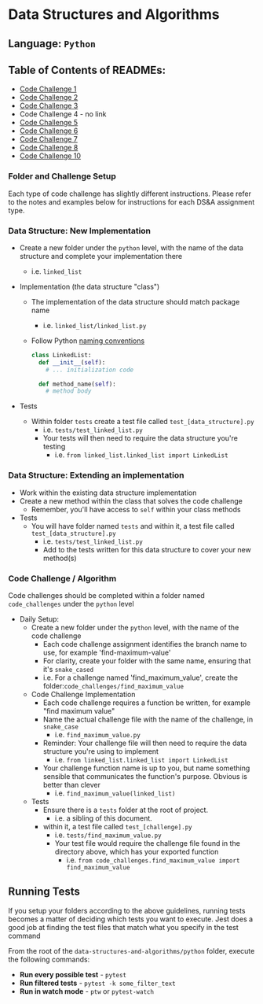 # Data Structures and Algorithms

## Language: `Python`

## Table of Contents of READMEs:
- [Code Challenge 1](https://github.com/MonikaChris/data-structures-and-algorithms-401-1/tree/codechallenge6/python/code_challenges/array-reverse)
- [Code Challenge 2](https://github.com/MonikaChris/data-structures-and-algorithms-401-1/tree/codechallenge6/python/code_challenges/list-insert-shift)
- [Code Challenge 3](https://github.com/MonikaChris/data-structures-and-algorithms-401-1/tree/codechallenge6/python/code_challenges/list-binary-search)
- Code Challenge 4 - no link
- [Code Challenge 5](https://github.com/MonikaChris/data-structures-and-algorithms-401-1/tree/codechallenge6/python/docs/READMEs/linked_list)
- [Code Challenge 6](https://github.com/MonikaChris/data-structures-and-algorithms-401-1/tree/codechallenge6/python/docs/READMEs/linked_list)
- [Code Challenge 7](https://github.com/MonikaChris/data-structures-and-algorithms-401-1/tree/linked-list-kth/python/docs/READMEs/linked_list)
- [Code Challenge 8](https://github.com/MonikaChris/data-structures-and-algorithms-401-1/tree/zip-lists/python/docs/READMEs/linked_list)
- [Code Challenge 10](https://github.com/MonikaChris/data-structures-and-algorithms-401-1/tree/stack-and-queue/python/docs/READMEs/stacks_and_queues)

### Folder and Challenge Setup

Each type of code challenge has slightly different instructions. Please refer to the notes and examples below for instructions for each DS&A assignment type.

### Data Structure: New Implementation

- Create a new folder under the `python` level, with the name of the data structure and complete your implementation there
  - i.e. `linked_list`
- Implementation (the data structure "class")
  - The implementation of the data structure should match package name
    - i.e. `linked_list/linked_list.py`
  - Follow Python [naming conventions](https://www.python.org/dev/peps/pep-0008/#naming-conventions)

    ```python
    class LinkedList:
      def __init__(self):
        # ... initialization code

      def method_name(self):
        # method body
    ```

- Tests
  - Within folder `tests` create a test file called `test_[data_structure].py`
    - i.e. `tests/test_linked_list.py`
    - Your tests will then need to require the data structure you're testing
      - i.e. `from linked_list.linked_list import LinkedList`

### Data Structure: Extending an implementation

- Work within the existing data structure implementation
- Create a new method within the class that solves the code challenge
  - Remember, you'll have access to `self` within your class methods
- Tests
  - You will have folder named `tests` and within it, a test file called `test_[data_structure].py`
    - i.e. `tests/test_linked_list.py`
    - Add to the tests written for this data structure to cover your new method(s)

### Code Challenge / Algorithm

Code challenges should be completed within a folder named `code_challenges` under the `python` level

- Daily Setup:
  - Create a new folder under the `python` level, with the name of the code challenge
    - Each code challenge assignment identifies the branch name to use, for example 'find-maximum-value'
    - For clarity, create your folder with the same name, ensuring that it's `snake_cased`
    - i.e. For a challenge named 'find_maximum_value', create the folder:`code_challenges/find_maximum_value`
  - Code Challenge Implementation
    - Each code challenge requires a function be written, for example "find maximum value"
    - Name the actual challenge file with the name of the challenge, in `snake_case`
      - i.e. `find_maximum_value.py`
    - Reminder: Your challenge file will then need to require the data structure you're using to implement
      - i.e. `from linked_list.linked_list import LinkedList`
    - Your challenge function name is up to you, but name something sensible that communicates the function's purpose. Obvious is better than clever
      - i.e. `find_maximum_value(linked_list)`
  - Tests
    - Ensure there is a `tests` folder at the root of project.
      - i.e. a sibling of this document.
    - within it, a test file called `test_[challenge].py`
      - i.e. `tests/find_maximum_value.py`
      - Your test file would require the challenge file found in the directory above, which has your exported function
        - i.e. `from code_challenges.find_maximum_value import find_maximum_value`

## Running Tests

If you setup your folders according to the above guidelines, running tests becomes a matter of deciding which tests you want to execute.  Jest does a good job at finding the test files that match what you specify in the test command

From the root of the `data-structures-and-algorithms/python` folder, execute the following commands:

- **Run every possible test** - `pytest`
- **Run filtered tests** - `pytest -k some_filter_text`
- **Run in watch mode** - `ptw` or `pytest-watch`
